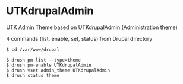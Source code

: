# UTKdrupalAdmin
UTK Admin Theme based on UTKdrupalAdmin (Administration theme)

4 commands (list, enable, set, status) from Drupal directory
```terminal
$ cd /var/www/drupal

$ drush pm-list --type=theme
$ drush pm-enable UTKdrupalAdmin
$ drush vset admin_theme UTKdrupalAdmin
$ drush status theme
```
